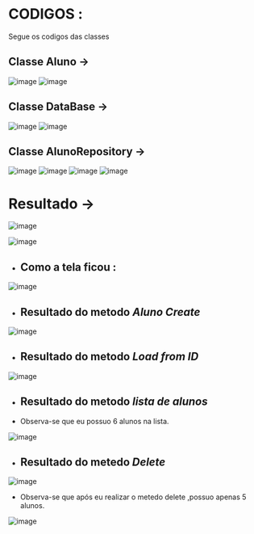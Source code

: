 
# CODIGOS : 
Segue os codigos  das classes 

## Classe Aluno ->

![image](https://github.com/user-attachments/assets/ccf7b2a0-660e-41eb-aaac-b531635471d3)
![image](https://github.com/user-attachments/assets/e0cab22f-6f53-47c1-ad2d-7991e5e5f2fd)



## Classe DataBase ->

![image](https://github.com/user-attachments/assets/7fc093d0-536e-4836-9ddc-77d0845fbd75)
![image](https://github.com/user-attachments/assets/36be97ea-910a-43f1-a37b-b08d9e28f788)


## Classe AlunoRepository ->

![image](https://github.com/user-attachments/assets/424f2b9f-0f5c-4ddb-ac59-4b8bdfbc3624)
![image](https://github.com/user-attachments/assets/e20e76e1-affc-493a-b4b6-3c6d79eeffa6)
![image](https://github.com/user-attachments/assets/0dd9f791-d859-4b68-9418-a6ebfce3c92d)
![image](https://github.com/user-attachments/assets/d50716a1-bd55-4fde-a3cc-d987720bdfc1)


# Resultado ->

![image](https://github.com/user-attachments/assets/4ba2af10-925e-4665-8847-d65569414bf3)

![image](https://github.com/user-attachments/assets/5c20d641-f5fa-488c-a201-01aef2cf4f13)

* ## Como a tela ficou : 
![image](https://github.com/user-attachments/assets/37ab50c4-9185-454d-a114-b84fc38089bd)


* ## Resultado do metodo *Aluno Create*
![image](https://github.com/user-attachments/assets/53fa8ba0-b1ca-4379-849c-568f3a60b141)

* ## Resultado do metodo *Load from ID* 
![image](https://github.com/user-attachments/assets/088bcd40-7566-4864-b00a-802076731e5e)

* ## Resultado do metodo *lista de alunos*
- Observa-se que eu possuo 6 alunos na lista.

![image](https://github.com/user-attachments/assets/dda729c6-23a6-4c78-b38d-5e5a15ecf6ea)

* ## Resultado do metedo *Delete*
![image](https://github.com/user-attachments/assets/fd6e06b8-6901-4428-b38f-66c2a374252e)


- Observa-se que após eu realizar o metedo delete ,possuo apenas 5 alunos.

![image](https://github.com/user-attachments/assets/4b7e59f5-cb99-4887-9099-fc3e6a609ce1)





